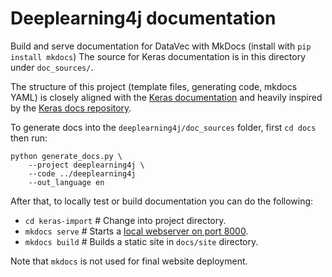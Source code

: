 # Deeplearning4j documentation

Build and serve documentation for DataVec with MkDocs (install with `pip install mkdocs`)
The source for Keras documentation is in this directory under `doc_sources/`.

The structure of this project (template files, generating code, mkdocs YAML) is closely aligned
with the [Keras documentation](keras.io) and heavily inspired by the [Keras docs repository](https://github.com/keras-team/keras/tree/master/docs).

To generate docs into the `deeplearning4j/doc_sources` folder, first `cd docs` then run:

```shell
python generate_docs.py \
    --project deeplearning4j \
    --code ../deeplearning4j
	--out_language en
```

After that, to locally test or build documentation you can do the following:

- `cd keras-import`          # Change into project directory.
- `mkdocs serve`             # Starts a [local webserver on port 8000](localhost:8000).
- `mkdocs build`             # Builds a static site in `docs/site` directory.

Note that `mkdocs` is not used for final website deployment.
